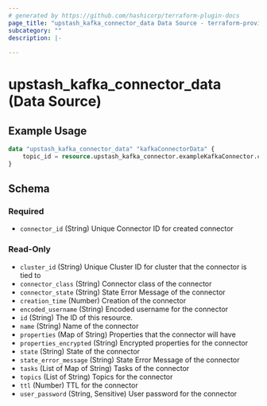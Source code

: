 ```yaml
---
# generated by https://github.com/hashicorp/terraform-plugin-docs
page_title: "upstash_kafka_connector_data Data Source - terraform-provider-upstash"
subcategory: ""
description: |-
  
---
```


# upstash_kafka_connector_data (Data Source)



## Example Usage

```terraform
data "upstash_kafka_connector_data" "kafkaConnectorData" {
    topic_id = resource.upstash_kafka_connector.exampleKafkaConnector.connector_id
}
```

<!-- schema generated by tfplugindocs -->
## Schema

### Required

- `connector_id` (String) Unique Connector ID for created connector

### Read-Only

- `cluster_id` (String) Unique Cluster ID for cluster that the connector is tied to
- `connector_class` (String) Connector class of the connector
- `connector_state` (String) State Error Message of the connector
- `creation_time` (Number) Creation of the connector
- `encoded_username` (String) Encoded username for the connector
- `id` (String) The ID of this resource.
- `name` (String) Name of the connector
- `properties` (Map of String) Properties that the connector will have
- `properties_encrypted` (String) Encrypted properties for the connector
- `state` (String) State of the connector
- `state_error_message` (String) State Error Message of the connector
- `tasks` (List of Map of String) Tasks of the connector
- `topics` (List of String) Topics for the connector
- `ttl` (Number) TTL for the connector
- `user_password` (String, Sensitive) User password for the connector


